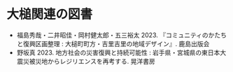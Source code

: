 # 大槌関連の図書

- 福島秀哉・二井昭佳・岡村健太郎・五三裕太 2023. 『コミュニティのかたちと復興区画整理 : 大槌町町方・吉里吉里の地域デザイン』. 鹿島出版会
- 野坂真 2023. 地方社会の災害復興と持続可能性 : 岩手県・宮城県の東日本大震災被災地からレジリエンスを再考する. 晃洋書房